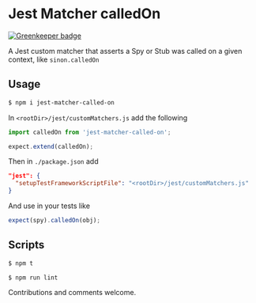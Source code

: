 # Jest Matcher calledOn

[![Greenkeeper badge](https://badges.greenkeeper.io/JoeChapman/jest-matcher-called-on.svg)](https://greenkeeper.io/)

A Jest custom matcher that asserts a Spy or Stub was called on a given context, like `sinon.calledOn`

## Usage
```bash
$ npm i jest-matcher-called-on
```

In `<rootDir>/jest/customMatchers.js` add the following
```js
import calledOn from 'jest-matcher-called-on';

expect.extend(calledOn);
```

Then in `./package.json` add
```json
"jest": {
  "setupTestFrameworkScriptFile": "<rootDir>/jest/customMatchers.js"
}
```

And use in your tests like
```js
expect(spy).calledOn(obj);
```

## Scripts
```bash
$ npm t
```

```bash
$ npm run lint
```

Contributions and comments welcome.
